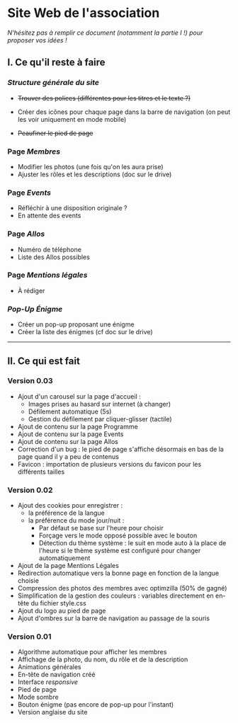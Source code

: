 # Site Web de l'association

*N'hésitez pas à remplir ce document (notamment la partie I !) pour proposer vos idées !*



## I. Ce qu'il reste à faire

### *Structure générale du site*

* ~~Trouver des polices (différentes pour les titres et le texte ?)~~

* Créer des icônes pour chaque page dans la barre de navigation (on peut les voir uniquement en mode mobile)
* ~~Peaufiner le pied de page~~

### Page *Membres*

* Modifier les photos (une fois qu'on les aura prise)
* Ajuster les rôles et les descriptions (doc sur le drive)

### Page *Events*

* Réfléchir à une disposition originale ?
* En attente des events

### Page *Allos*

* Numéro de téléphone
* Liste des Allos possibles

### Page *Mentions légales*

* À rédiger

### *Pop-Up Énigme*

* Créer un pop-up proposant une énigme
* Créer la liste des énigmes (cf doc sur le drive)



--------------

## II. Ce qui est fait

### Version 0.03

* Ajout d'un carousel sur la page d'accueil :
   * Images prises au hasard sur internet (à changer)
   * Défilement automatique (5s)
   * Gestion du défilement par cliquer-glisser (tactile)
* Ajout de contenu sur la page Programme
* Ajout de contenu sur la page Events
* Ajout de contenu sur la page Allos
* Correction d'un bug : le pied de page s'affiche désormais en bas de la page quand il y a peu de contenus
* Favicon : importation de plusieurs versions du favicon pour les différents tailles

### Version 0.02

* Ajout des cookies pour enregistrer :
   * la préférence de la langue
   * la préférence du mode jour/nuit :
      * Par défaut se base sur l'heure pour choisir
      * Forçage vers le mode opposé possible avec le bouton
      * Détection du thème système : le suit en mode auto à la place de l'heure si le thème système est configuré pour changer automatiquement
* Ajout de la page Mentions Légales
* Redirection automatique vers la bonne page en fonction de la langue choisie
* Compression des photos des membres avec optimzilla (50% de gagné)
* Simplification de la gestion des couleurs : variables directement en en-tête du fichier style.css
* Ajout du logo au pied de page
* Ajout d'ombres sur la barre de navigation au passage de la souris

### Version 0.01

* Algorithme automatique pour afficher les membres
* Affichage de la photo, du nom, du rôle et de la description
* Animations générales
* En-tête de navigation créé
* Interface *responsive*
* Pied de page
* Mode sombre
* Bouton énigme (pas encore de pop-up pour l'instant)
* Version anglaise du site
